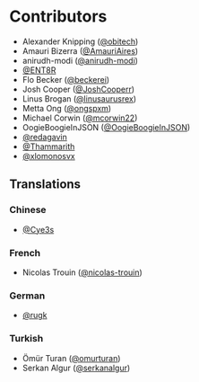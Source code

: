 # Contributors

- Alexander Knipping ([@obitech](https://github.com/obitech))
- Amauri Bizerra ([@AmauriAires](https://github.com/AmauriAires))
- anirudh-modi ([@anirudh-modi](https://github.com/anirudh-modi))
- [@ENT8R](https://github.com/ENT8R)
- Flo Becker ([@beckerei](https://github.com/beckerei))
- Josh Cooper ([@JoshCooperr](https://github.com/JoshCooperr))
- Linus Brogan ([@linusaurusrex](https://github.com/linusaurusrex))
- Metta Ong ([@ongspxm](https://github.com/ongspxm))
- Michael Corwin ([@mcorwin22](https://github.com/mcorwin22))
- OogieBoogieInJSON ([@OogieBoogieInJSON](https://github.com/OogieBoogieInJSON))
- [@redagavin](https://github.com/redagavin)
- [@Thammarith](https://github.com/Thammarith)
- [@xlomonosvx](https://github.com/xlomonosvx)

## Translations

### Chinese

- [@Cye3s](https://github.com/Cye3s)

### French

- Nicolas Trouin ([@nicolas-trouin](https://github.com/nicolas-trouin))

### German

- [@rugk](https://github.com/rugk)

### Turkish

- Ömür Turan ([@omurturan](https://github.com/omurturan))
- Serkan Algur ([@serkanalgur](https://github.com/serkanalgur))
